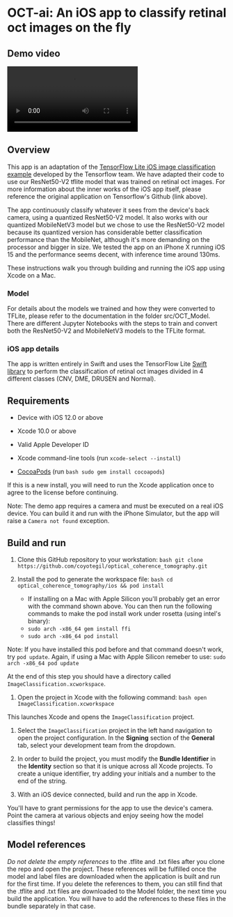 # OCT-ai: An iOS app to classify retinal oct images on the fly

## Demo video
![](Video/iOS_OCT_ai_Demo.mp4)

## Overview

This app is an adaptation of the [TensorFlow Lite iOS image classification example](https://github.com/tensorflow/examples/blob/master/lite/examples/image_classification/ios/) developed by the Tensorflow team. We have adapted their code to use our ResNet50-V2 tflite model that was trained on retinal oct images. For more information about the inner works of the iOS app itself, please reference the original application on Tensorflow's Github (link above).

The app continuously classify whatever it sees from the device's back camera, using a quantized ResNet50-V2 model. It also works with our quantized MobileNetV3 model but we chose to use the ResNet50-V2 model because its quantized version has considerable better classification performance than the MobileNet, although it's more demanding on the processor and bigger in size. We tested the app on an iPhone X running iOS 15 and the performance seems decent, with inference time around 130ms.

These instructions walk you through building and running the iOS app using Xcode on a Mac. 


### Model
For details about the models we trained and how they were converted to TFLite, please refer to the documentation in the folder src/OCT_Model. There are different Jupyter Notebooks with the steps to train and convert both the ResNet50-V2 and MobileNetV3 models to the TFLite format.



### iOS app details

The app is written entirely in Swift and uses the TensorFlow Lite
[Swift library](https://github.com/tensorflow/tensorflow/tree/master/tensorflow/lite/swift)
to perform the classification of retinal oct images divided in 4 different classes (CNV, DME, DRUSEN and Normal).


## Requirements

*   Device with iOS 12.0 or above

*   Xcode 10.0 or above

*   Valid Apple Developer ID

*   Xcode command-line tools (run `xcode-select --install`)

*   [CocoaPods](https://cocoapods.org/) (run `bash sudo gem install cocoapods`)


If this is a new install, you will need to run the Xcode application once to
agree to the license before continuing.

Note: The demo app requires a camera and must be executed on a real iOS device.
You can build it and run with the iPhone Simulator, but the app will raise a
`Camera not found` exception.

## Build and run

1.  Clone this GitHub repository to your workstation: 
	`bash git clone https://github.com/coyotegil/optical_coherence_tomography.git`

2.  Install the pod to generate the workspace file: 
	`bash cd optical_coherence_tomography/ios && pod install`
	
	- If installing on a Mac with Apple Silicon you'll probably get an error with the command shown above. You can then run the following commands to make the pod install work under rosetta (using intel's binary):
	- `sudo arch -x86_64 gem install ffi`
	- `sudo arch -x86_64 pod install`
		

Note: If you have installed this pod before and that command doesn't work, try
`pod update`.
Again, if using a Mac with Apple Silicon remeber to use: `sudo arch -x86_64 pod update`

At the end of this step you should have a directory called `ImageClassification.xcworkspace`.

1.  Open the project in Xcode with the following command: 
	`bash open ImageClassification.xcworkspace`

This launches Xcode and opens the `ImageClassification` project.

1.  Select the `ImageClassification` project in the left hand navigation to open
    the project configuration. In the **Signing** section of the **General**
    tab, select your development team from the dropdown.

2.  In order to build the project, you must modify the **Bundle Identifier** in
    the **Identity** section so that it is unique across all Xcode projects. To
    create a unique identifier, try adding your initials and a number to the end
    of the string.

3.  With an iOS device connected, build and run the app in Xcode.

You'll have to grant permissions for the app to use the device's camera. Point
the camera at various objects and enjoy seeing how the model classifies things!

## Model references
_Do not delete the empty references_ to the .tflite and .txt files after you
clone the repo and open the project. These references will be fulfilled once the
model and label files are downloaded when the application is built and run for
the first time. If you delete the references to them, you can still find that
the .tflite and .txt files are downloaded to the Model folder, the next time you
build the application. You will have to add the references to these files in the
bundle separately in that case.
